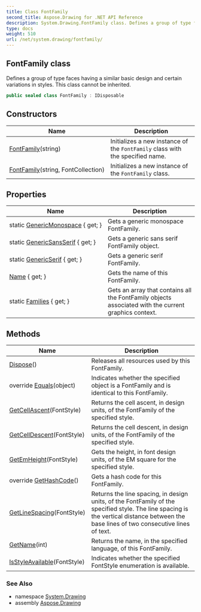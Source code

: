 ```yaml
---
title: Class FontFamily
second_title: Aspose.Drawing for .NET API Reference
description: System.Drawing.FontFamily class. Defines a group of type faces having a similar basic design and certain variations in styles. This class cannot be inherited
type: docs
weight: 510
url: /net/system.drawing/fontfamily/
---
```

## FontFamily class

Defines a group of type faces having a similar basic design and certain variations in styles. This class cannot be inherited.

```csharp
public sealed class FontFamily : IDisposable
```

## Constructors

| Name | Description |
| --- | --- |
| [FontFamily](fontfamily/#constructor)(string) | Initializes a new instance of the `FontFamily` class with the specified name. |
| [FontFamily](fontfamily/#constructor_1)(string, FontCollection) | Initializes a new instance of the `FontFamily` class. |

## Properties

| Name | Description |
| --- | --- |
| static [GenericMonospace](../../system.drawing/fontfamily/genericmonospace/) { get; } | Gets a generic monospace FontFamily. |
| static [GenericSansSerif](../../system.drawing/fontfamily/genericsansserif/) { get; } | Gets a generic sans serif FontFamily object. |
| static [GenericSerif](../../system.drawing/fontfamily/genericserif/) { get; } | Gets a generic serif FontFamily. |
| [Name](../../system.drawing/fontfamily/name/) { get; } | Gets the name of this FontFamily. |
| static [Families](../../system.drawing/fontfamily/families/) { get; } | Gets an array that contains all the FontFamily objects associated with the current graphics context. |

## Methods

| Name | Description |
| --- | --- |
| [Dispose](../../system.drawing/fontfamily/dispose/)() | Releases all resources used by this FontFamily. |
| override [Equals](../../system.drawing/fontfamily/equals/)(object) | Indicates whether the specified object is a FontFamily and is identical to this FontFamily. |
| [GetCellAscent](../../system.drawing/fontfamily/getcellascent/)(FontStyle) | Returns the cell ascent, in design units, of the FontFamily of the specified style. |
| [GetCellDescent](../../system.drawing/fontfamily/getcelldescent/)(FontStyle) | Returns the cell descent, in design units, of the FontFamily of the specified style. |
| [GetEmHeight](../../system.drawing/fontfamily/getemheight/)(FontStyle) | Gets the height, in font design units, of the EM square for the specified style. |
| override [GetHashCode](../../system.drawing/fontfamily/gethashcode/)() | Gets a hash code for this FontFamily. |
| [GetLineSpacing](../../system.drawing/fontfamily/getlinespacing/)(FontStyle) | Returns the line spacing, in design units, of the FontFamily of the specified style. The line spacing is the vertical distance between the base lines of two consecutive lines of text. |
| [GetName](../../system.drawing/fontfamily/getname/)(int) | Returns the name, in the specified language, of this FontFamily. |
| [IsStyleAvailable](../../system.drawing/fontfamily/isstyleavailable/)(FontStyle) | Indicates whether the specified FontStyle enumeration is available. |

### See Also

* namespace [System.Drawing](../../system.drawing/)
* assembly [Aspose.Drawing](../../)



